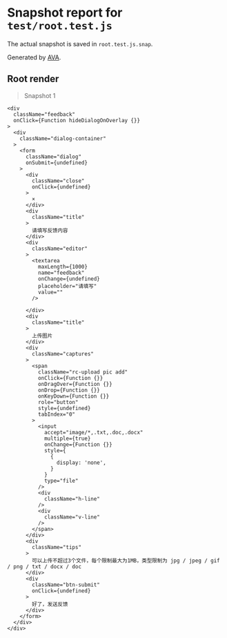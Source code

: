 # Snapshot report for `test/root.test.js`

The actual snapshot is saved in `root.test.js.snap`.

Generated by [AVA](https://ava.li).

## Root render

> Snapshot 1

    <div
      className="feedback"
      onClick={Function hideDialogOnOverlay {}}
    >
      <div
        className="dialog-container"
      >
        <form
          className="dialog"
          onSubmit={undefined}
        >
          <div
            className="close"
            onClick={undefined}
          >
            ×
          </div>
          <div
            className="title"
          >
            请填写反馈内容
          </div>
          <div
            className="editor"
          >
            <textarea
              maxLength={1000}
              name="feedback"
              onChange={undefined}
              placeholder="请填写"
              value=""
            />
        
          </div>
          <div
            className="title"
          >
            上传图片
          </div>
          <div
            className="captures"
          >
            <span
              className="rc-upload pic add"
              onClick={Function {}}
              onDragOver={Function {}}
              onDrop={Function {}}
              onKeyDown={Function {}}
              role="button"
              style={undefined}
              tabIndex="0"
            >
              <input
                accept="image/*,.txt,.doc,.docx"
                multiple={true}
                onChange={Function {}}
                style={
                  {
                    display: 'none',
                  }
                }
                type="file"
              />
              <div
                className="h-line"
              />
              <div
                className="v-line"
              />
            </span>
          </div>
          <div
            className="tips"
          >
            可以上传不超过3个文件，每个限制最大为1MB，类型限制为 jpg / jpeg / gif / png / txt / docx / doc
          </div>
          <div
            className="btn-submit"
            onClick={undefined}
          >
            好了，发送反馈
          </div>
        </form>
      </div>
    </div>
